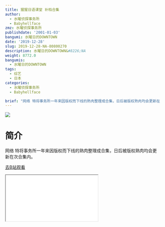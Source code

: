 ```yaml
---
title: 猩猩日语课堂 补档合集
author:
  - 水曜侦探事务所
  - Babyhellface
zmz: 水曜侦探事务所
publishdate: '2001-01-03'
bangumi: 水曜日的DOWNTOWN
date: '2019-12-28'
slug: 2019-12-28-NA-80800270
description: 水曜日的DOWNTOWN&#8226;NA
weight: 8772.0
bangumis:
  - 水曜日的DOWNTOWN
tags:
  - 综艺
  - 日本
categories:
  - 水曜侦探事务所
  - Babyhellface

brief: "网络 特将事务所一年来因版权而下线的熟肉整理成合集，日后被版权熟肉均会更新在次合集内。"
---
```

![](https://raw.githubusercontent.com/tcgriffith/owaraisite/master/static/tmpimg/2969accf7ff111c5163e52b4d8832a6fcd69bd83.jpg.480.jpg)
# 简介  
网络
特将事务所一年来因版权而下线的熟肉整理成合集，日后被版权熟肉均会更新在次合集内。  

[去B站观看](https://www.bilibili.com/video/av80800270/)
<div class ="resp-container"><iframe class="testiframe" src="//player.bilibili.com/player.html?aid=80800270"", scrolling="no", allowfullscreen="true" > </iframe></div> 
